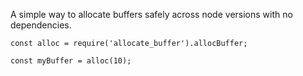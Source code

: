 A simple way to allocate buffers safely across node versions with no dependencies.

```
const alloc = require('allocate_buffer').allocBuffer;

const myBuffer = alloc(10);
```
